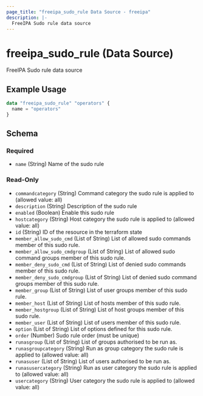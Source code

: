 ```yaml
---
page_title: "freeipa_sudo_rule Data Source - freeipa"
description: |-
  FreeIPA Sudo rule data source
---
```


# freeipa_sudo_rule (Data Source)

FreeIPA Sudo rule data source


## Example Usage

```terraform
data "freeipa_sudo_rule" "operators" {
  name = "operators"
}
```


<!-- schema generated by tfplugindocs -->
## Schema

### Required

- `name` (String) Name of the sudo rule

### Read-Only

- `commandcategory` (String) Command category the sudo rule is applied to (allowed value: all)
- `description` (String) Description of the sudo rule
- `enabled` (Boolean) Enable this sudo rule
- `hostcategory` (String) Host category the sudo rule is applied to (allowed value: all)
- `id` (String) ID of the resource in the terraform state
- `member_allow_sudo_cmd` (List of String) List of allowed sudo commands member of this sudo rule.
- `member_allow_sudo_cmdgroup` (List of String) List of allowed sudo command groups member of this sudo rule.
- `member_deny_sudo_cmd` (List of String) List of denied sudo commands member of this sudo rule.
- `member_deny_sudo_cmdgroup` (List of String) List of denied sudo command groups member of this sudo rule.
- `member_group` (List of String) List of user groups member of this sudo rule.
- `member_host` (List of String) List of hosts member of this sudo rule.
- `member_hostgroup` (List of String) List of host groups member of this sudo rule.
- `member_user` (List of String) List of users member of this sudo rule.
- `option` (List of String) List of options defined for this sudo rule.
- `order` (Number) Sudo rule order (must be unique)
- `runasgroup` (List of String) List of groups authorised to be run as.
- `runasgroupcategory` (String) Run as group category the sudo rule is applied to (allowed value: all)
- `runasuser` (List of String) List of users authorised to be run as.
- `runasusercategory` (String) Run as user category the sudo rule is applied to (allowed value: all)
- `usercategory` (String) User category the sudo rule is applied to (allowed value: all)

